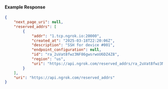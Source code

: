 <!-- Code generated for API Clients. DO NOT EDIT. -->

#### Example Response

```json
{
	"next_page_uri": null,
	"reserved_addrs": [
		{
			"addr": "1.tcp.ngrok.io:20000",
			"created_at": "2025-03-18T22:20:06Z",
			"description": "SSH for device #001",
			"endpoint_configuration": null,
			"id": "ra_2uVat8fwz3NF86gwsrwoU6DZ4Z8",
			"region": "us",
			"uri": "https://api.ngrok.com/reserved_addrs/ra_2uVat8fwz3NF86gwsrwoU6DZ4Z8"
		}
	],
	"uri": "https://api.ngrok.com/reserved_addrs"
}
```
